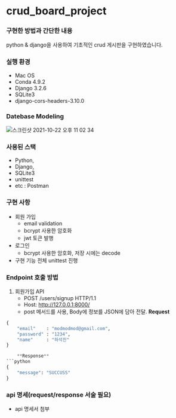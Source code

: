 # crud_board_project
### 구현한 방법과 간단한 내용
python & django을 사용하여 기초적인 crud 게시판을 구현하였습니다. 

### 실행 환경
- Mac OS
- Conda 4.9.2
- Django 3.2.6
- SQLite3
- django-cors-headers-3.10.0

### Datebase Modeling
![스크린샷 2021-10-22 오후 11 02 34](https://user-images.githubusercontent.com/40171383/138491083-c2a780bf-74f3-47fc-a6f0-dc2430d5b6b4.png)

### 사용된 스택
- Python,
- Django,
- SQLite3
- unittest
- etc : Postman

### 구현 사항
- 회원 가입
    - email validation
    - bcrypt 사용한 암호화
    - jwt 토큰 발행
- 로그인
    - bcrypt 사용한 암호화, 저장 시에는 decode
- 구현 기능 전체 unittest 진행

### Endpoint 호출 방법
1. 회원가입 API
    - POST /users/signup HTTP/1.1
    - Host: http://127.0.0.1:8000/
    - post 메서드를 사용, Body에 정보를 JSON에 담아 전달. 
    **Request**
```python
{
    "email"    : "modmodmod@gmail.com",
    "password" : "1234",
    "name"     : "하석진"
}

    **Response**
```python
{
    "message": "SUCCUSS"
}
```

### api 명세(request/response 서술 필요)
- api 명세서 첨부
